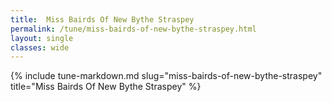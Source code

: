 ```yaml
---
title:  Miss Bairds Of New Bythe Straspey
permalink: /tune/miss-bairds-of-new-bythe-straspey.html
layout: single
classes: wide
---
```

{% include tune-markdown.md slug="miss-bairds-of-new-bythe-straspey" title="Miss Bairds Of New Bythe Straspey" %}
